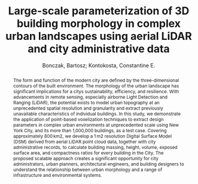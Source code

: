 ---
layout: technique
title: "Large-scale parameterization of 3D building morphology in complex urban landscapes using aerial LiDAR and city administrative data"
classifications:
    system_type: "False"
    technique: "False"
    design_study: "False"
    evaluation: "False"
    data: "True"
    analysis: "False"
    generation: "True"
    curation_and_transformation: "False"
    management: "False"
    modeling: "False"
    urban_analysis: "True"
    visualization: "False"
    sunlight_access: "False"
    wind_ventilation: "False"
    view_impact: "False"
    energy: "False"
    damage_and_disaster_management: "False"
    climate: "False"
    sound: "False"
    property_cadastre: "False"
    other_use: "True"
    lookup: "False"
    browse: "False"
    locate: "False"
    explore: "True"
    identify: "False"
    compare: "True"
    summarize: "True"
    distribution: "True"
    trends: "False"
    outliers: "False"
    extremes: "False"
    features: "True"
    target_discovery: "False"
    target_access: "False"
    spatial_relation: "False"
    buildings: "True"
    streets: "False"
    nature: "False"
    uniform_discretization: "False"
    structural_subdivision: "False"
    univariate: "False"
    multivariate: "False"
    volumetric: "False"
    temporal: "False"
    sensing: "True"
    statistical: "False"
    simulation_based: "False"
    learning_based: "False"
    surveyed: "True"
    site: "False"
    block: "False"
    multi_block: "False"
    city: "True"
    va_wo_model: "False"
    post_model: "False"
    model_integrated: "False"
    assisted_models: "False"
    overlay: "False"
    embedded: "False"
    linked: "False"
    temporal_jx: "False"
    spatial_jx: "False"
    filter: "False"
    aggregate: "True"
    embed: "False"
    glyphs: "False"
    bar_charts: "False"
    scatterplots: "True"
    linegraphs: "False"
    matrix: "True"
    grid: "False"
    boxplot: "True"
    parallel_coordinates: "False"
    map_2d: "True"
    map_3d: "False"
    walking: "False"
    steering: "False"
    selection_based: "False"
    manipulation_based: "False"
    distortion: "False"
    ghosting: "False"
    culling: "False"
    birds_view: "False"
    multi_view: "False"
    assisted_steering: "False"
    other: "False"
    vr_cave: "False"
    ar: "False"
    desktop: "True"
    mobile: "False"
    case_study: "True"
    user_study: "False"
    statistical_evaluation: "True"
    expert_interviews: "False"
key: "WLVFWDHB"
item_type: "journalArticle"
publication_year: "2019"
author: "Bonczak, Bartosz; Kontokosta, Constantine E."
publication_title: "Computers, Environment and Urban Systems"
isbn: "nan"
issn: "01989715"
doi: "10.1016/j.compenvurbsys.2018.09.004"
url_paper: "https://linkinghub.elsevier.com/retrieve/pii/S0198971518300176"
abstract_note: "nan"
date_added: "2023-01-30 00:37:26"
date_modified: "2023-01-30 00:37:26"
access_date: "2023-01-30 00:37:26"
pages: "126-142"
num_pages: "nan"
issue: "nan"
volume: "73.0"
number_of_volumes: "nan"
journal_abbreviation: "Computers, Environment and Urban Systems"
short_title: "nan"
series: "nan"
series_number: "nan"
series_text: "nan"
series_title: "nan"
publisher: "nan"
place: "nan"
language: "en"
rights: "nan"
type: "nan"
archive: "nan"
archive_location: "nan"
library_catalog: "DOI.org (Crossref)"
call_number: "nan"
extra: "nan"
notes: "nan"
link_attachments: "nan"
manual_tags: "nan"
automatic_tags: "nan"
editor: "nan"
series_editor: "nan"
translator: "nan"
contributor: "nan"
attorney_agent: "nan"
book_author: "nan"
cast_member: "nan"
commenter: "nan"
composer: "nan"
cosponsor: "nan"
counsel: "nan"
interviewer: "nan"
producer: "nan"
recipient: "nan"
reviewed_author: "nan"
scriptwriter: "nan"
words_by: "nan"
guest: "nan"
number: "nan"
edition: "nan"
running_time: "nan"
scale: "nan"
medium: "nan"
artwork_size: "nan"
filing_date: "nan"
application_number: "nan"
assignee: "nan"
issuing_authority: "nan"
country: "nan"
meeting_name: "nan"
conference_name: "nan"
court: "nan"
references: "nan"
reporter: "nan"
legal_status: "nan"
priority_numbers: "nan"
programming_language: "nan"
version: "nan"
system: "nan"
code: "nan"
code_number: "nan"
section: "nan"
session: "nan"
committee: "nan"
history: "nan"
legislative_body: "nan"
abstract: "The form and function of the modern city are defined by the three-dimensional contours of the built environment. The morphology of the urban landscape has significant implications for a citys sustainability, efficiency, and resilience. With advancements in remote sensing, especially airborne Light Detection and Ranging (LiDAR), the potential exists to model urban topography at an unprecedented spatial resolution and granularity and extract previously unavailable characteristics of individual buildings. In this study, we demonstrate the application of point-based voxelization techniques to extract design parameters in complex urban environments at unprecedented scale using New York City, and its more than 1,000,000 buildings, as a test case. Covering approximately 800 km2, we develop a 1 m2 resolution Digital Surface Model (DSM) derived from aerial LiDAR point cloud data, together with city administrative records, to calculate building massing, height, volume, exposed surface area, and compactness ratios for every building in the City. The proposed scalable approach creates a significant opportunity for city administrators, urban planners, architectural engineers, and building designers to understand the relationship between urban morphology and a range of infrastructure and environmental systems."
---